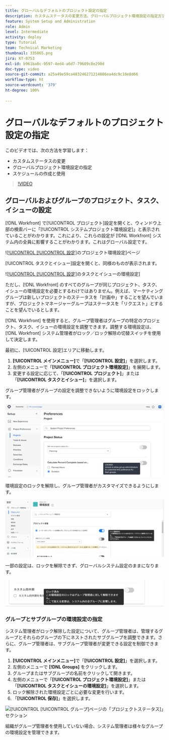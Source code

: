 ```yaml
---
title: グローバルなデフォルトのプロジェクト設定の指定
description: カスタムステータスの変更方法、グローバルプロジェクト環境設定の指定方法、グローバルなデフォルト設定であるスケジュールの作成方法を説明します。
feature: System Setup and Administration
role: Admin
level: Intermediate
activity: deploy
type: Tutorial
team: Technical Marketing
thumbnail: 335065.png
jira: KT-8753
exl-id: b961ba8c-9597-4ed4-a6d7-79689c8e290d
doc-type: video
source-git-commit: a25a49e59ca483246271214886ea4dc9c10e8d66
workflow-type: ht
source-wordcount: '379'
ht-degree: 100%

---
```


# グローバルなデフォルトのプロジェクト設定の指定

<!---
21.4 updates have been made
--->

このビデオでは、次の方法を学習します：

* カスタムステータスの変更
* グローバルプロジェクト環境設定の指定
* スケジュールの作成と使用

>[!VIDEO](https://video.tv.adobe.com/v/335065/?quality=12&learn=on)

## グローバルおよびグループのプロジェクト、タスク、イシューの設定

[!DNL Workfront] で[!UICONTROL プロジェクト]設定を開くと、ウィンドウ上部の検索バーに「[!UICONTROL システムプロジェクト環境設定]」と表示されていることがわかります。これにより、これらの設定が [!DNL Workfront] システム内の全員に影響することがわかります。これはグローバル設定です。

![[!UICONTROL [!UICONTROL 設定]](assets/admin-fund-system-project-preferences-1.png)のプロジェクト環境設定]ページ

[!UICONTROL タスクとイシュー]設定を開くと、同様のものが表示されます。

![[!UICONTROL [!UICONTROL 設定]](assets/admin-fund-task-issue-preferences-2.png)のタスクとイシューの環境設定]

ただし、[!DNL Workfront] のすべてのグループが同じプロジェクト、タスク、イシューの環境設定を必要とするわけではありません。例えば、マーケティンググループは新しいプロジェクトのステータスを「計画中」することを望んでいますが、プロジェクトマネージャーグループはステータスを「リクエスト」とすることを望んでいるとします。

[!DNL Workfront] を使用すると、グループ管理者はグループの特定のプロジェクト、タスク、イシューの環境設定を調整できます。調整する環境設定は、[!DNL Workfront] システム管理者がロック／ロック解除の切替スイッチを使用して決定します。

最初に、[!UICONTROL 設定]エリアに移動します。

1. **[!UICONTROL メインメニュー]**&#x200B;で「**[!UICONTROL 設定]**」を選択します。
1. 左側のメニューで「**[!UICONTROL プロジェクト環境設定]**」を展開します。
1. 変更する設定に応じて、「**[!UICONTROL プロジェクト]**」または「**[!UICONTROL タスクとイシュー]**」を選択します。

グループ管理者がグループの設定を調整できないように環境設定をロックします。

![ロックされた環境設定メッセージ](assets/admin-fund-preferences-locked-3.png)

環境設定のロックを解除し、グループ管理者がカスタマイズできるようにします。

![ロック解除済みの環境設定メッセージ](assets/admin-fund-preferences-unlocked-4.png)

一部の設定は、ロックを解除できず、グローバルシステム設定のままになります。

![ロックされた環境設定メッセージ](assets/admin-fund-preferences-always-locked-5.png)

### グループとサブグループの環境設定の指定

システム管理者がロック解除した設定について、グループ管理者は、管理するグループとそれらのグループの下にネストされたサブグループを調整できます。さらに、グループ管理者は、サブグループ管理者が変更できる設定を制御できます。

1. **[!UICONTROL メインメニュー]**&#x200B;で「**[!UICONTROL 設定]**」を選択します。
1. 左側のメニューで **[!DNL Groups]** をクリックします。
1. グループまたはサブグループの名前をクリックして開きます。
1. 左側のメニューで「**[!UICONTROL プロジェクト環境設定]**」または「**[!UICONTROL タスクとイシューの環境設定]**」を選択します。
1. ロック解除された環境設定ごとに必要な変更を行います。
1. 「**[!UICONTROL 保存]**」を選択します。

![[!UICONTROL [!UICONTROL グループ]ページの「プロジェクトステータス]」セクション](assets/admin-fund-group-preferences.png)

組織がグループ管理者を使用していない場合、システム管理者は様々なグループの環境設定を管理できます。

<!---
learn more URLs and guides
Create or edit a group status 
Group administrators 
Configure system-wide project preferences 
Configure project preferences for a group 
Configure task and issue preferences for a group 
Create and modify a group’s schedule 
--->
